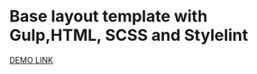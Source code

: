 # Base layout template with Gulp,HTML, SCSS and Stylelint

[DEMO LINK](https://ruslan2186.github.io/layout_landing-page/#/)
